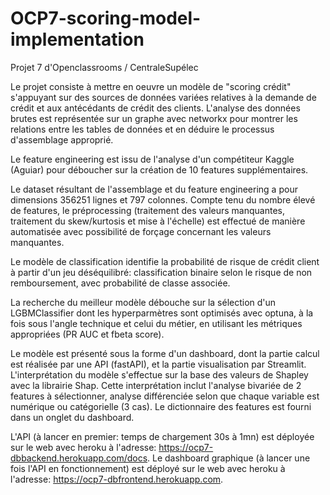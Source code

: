 # OCP7-scoring-model-implementation
Projet 7 d'Openclassrooms / CentraleSupélec

Le projet consiste à mettre en oeuvre un modèle de "scoring crédit" s'appuyant sur des sources de données variées relatives à la demande de crédit et aux antécédants de crédit des clients. L'analyse des données brutes est représentée sur un graphe avec networkx pour montrer les relations entre les tables de données et en déduire le processus d'assemblage approprié.

Le feature engineering est issu de l'analyse d'un compétiteur Kaggle (Aguiar) pour déboucher sur la création de 10 features supplémentaires.

Le dataset résultant de l'assemblage et du feature engineering a pour dimensions 356251 lignes et 797 colonnes.
Compte tenu du nombre élevé de features, le préprocessing (traitement des valeurs manquantes, traitement du skew/kurtosis et mise à l'échelle) est effectué de manière automatisée avec possibilité de forçage concernant les valeurs manquantes.

Le modèle de classification identifie la probabilité de risque de crédit client à partir d'un jeu déséquilibré: classification binaire selon le risque de non remboursement, avec probabilité de classe associée.

La recherche du meilleur modèle débouche sur la sélection d'un LGBMClassifier dont les hyperparmètres sont optimisés avec optuna, à la fois sous l'angle technique et celui du métier, en utilisant les métriques appropriées (PR AUC et fbeta score).

Le modèle est présenté sous la forme d'un dashboard, dont la partie calcul est réalisée par une API (fastAPI), et la partie visualisation par Streamlit. L'interprétation du modèle s'effectue sur la base des valeurs de Shapley avec la librairie Shap.
Cette interprétation inclut l'analyse bivariée de 2 features à sélectionner, analyse différenciée selon que chaque variable est numérique ou catégorielle (3 cas).
Le dictionnaire des features est fourni dans un onglet du dashboard.

L'API (à lancer en premier: temps de chargement 30s à 1mn) est déployée sur le web avec heroku à l'adresse: https://ocp7-dbbackend.herokuapp.com/docs.
Le dashboard graphique (à lancer une fois l'API en fonctionnement) est déployé sur le web avec heroku à l'adresse: https://ocp7-dbfrontend.herokuapp.com.
